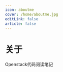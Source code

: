 ```yaml
---
icon: aboutme
cover: /home/aboutme.jpg
editLink: false
article: false
---
```

# 关于

Openstack代码阅读笔记

